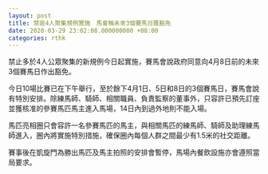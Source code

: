 ```yaml
---
layout: post
title: 禁逾4人聚集規例實施　馬會稱未來3個賽馬日獲豁免
date: 2020-03-29 23:02:08.000000000 +08:00
categories: rthk
---
```


禁止多於4人公眾聚集的新規例今日起實施，賽馬會說政府同意向4月8日前的未來3個賽馬日作出豁免。

今日10場比賽已在下午舉行，至於餘下4月1日、5日和8日的3個賽馬日，賽馬會說有特別安排。除練馬師、騎師、相關職員、負責監察的董事外，只容許已預先訂座並獲核准的參賽馬匹馬主進入馬場，14日內到過外地則不能入場。

馬匹亮相圈只會容許一名參賽馬匹的馬主，與相關馬匹的練馬師、騎師及助理練馬師進入，圈內將實施特別措施，確保圈內每個人群之間最少有1.5米的社交距離。

賽事後在凱旋門為勝出馬匹及馬主拍照的安排會暫停，馬場內餐飲設施亦會遵照當局要求。

